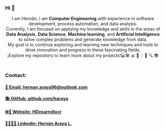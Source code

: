 ### Hi 👋
<p style="text-align: center;">
I am Hernán, I am <strong>Computer Engineering</strong> with experience in software development, process automation, and data analysis. <br>
Currently, I am focused on applying my knowledge and skills in the areas of <strong>Data Analysis</strong>, <strong>Data Science</strong>, <strong>Machine learning</strong>, and <strong>Artificial Intelligence</strong> to solve complex problems and generate knowledge from data. <br>
My goal is to continue exploring and learning new techniques and tools to drive innovation and progress in these fascinating fields.
<br>¡Explore my repository to learn more about my projects!💻🛠️ 📊 🧠 💡 🚀 🔍 📚 
<br><br>
 </p>

### Contact:
<h4>
     <a href="mailto:hernan.araya96@outlook.com" style="text-align: center;">
     📧 Email: hernan.araya96@outlook.com
     </a>
</h4>
<h4>
     <a href="https://github.com/haraya" style="text-align: center;">
     📚 GitHub: github.com/haraya
     </a>
</h4>
<h4>
     <a href="https://hdesarrollocr.com/" style="text-align: center;">
     🌐🚀 Website: HDesarrollocr
     </a>
</h4>
<h4>
     <a href="https://www.linkedin.com/in/hernanarayalopez/" style="text-align: center;">
     💼🧑🏻‍💻 Linkedin: Hernán Araya L.
     </a>
</h4>



